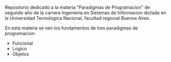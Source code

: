 Repositorio dedicado a la materia "Paradigmas de Programacion" de segundo año de la carrera Ingenieria en Sistemas de Informacion dictada en la Universidad Tecnologica Nacional, facultad regional Buenos Aires.

En esta materia se ven los fundamentos de tres paradigmas de programacion:
- Funcional
- Logico
- Objetos
